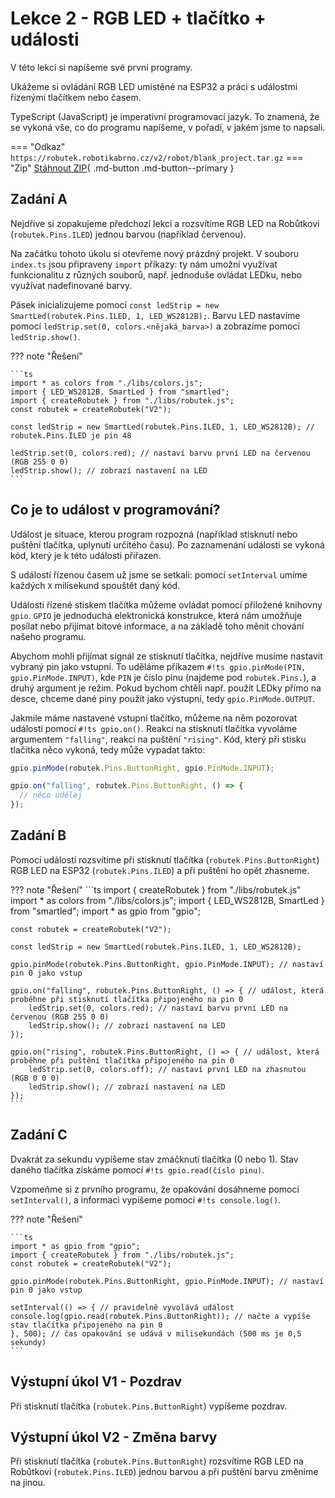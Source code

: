 # Lekce 2 - RGB LED + tlačítko + události

V této lekci si napíšeme své první programy.

Ukážeme si ovládání RGB LED umístěné na ESP32 a práci s událostmi řízenými tlačítkem nebo časem.

TypeScript (JavaScript) je imperativní programovací jazyk. To znamená, že se vykoná vše, co do programu napíšeme,
v pořadí, v jakém jsme to napsali.

=== "Odkaz"
    ```
    https://robutek.robotikabrno.cz/v2/robot/blank_project.tar.gz
    ```
=== "Zip"
    [Stáhnout ZIP](../blank_project.zip){ .md-button .md-button--primary }

## Zadání A

Nejdříve si zopakujeme předchozí lekci a rozsvítíme RGB LED na Robůtkovi (`robutek.Pins.ILED`) jednou barvou (například červenou).

Na začátku tohoto úkolu si otevřeme nový prázdný projekt. V souboru `index.ts` jsou připraveny `import` příkazy: ty nám umožní využívat funkcionalitu z různých souborů, např. jednoduše ovládat LEDku, nebo využívat nadefinované barvy.

Pásek inicializujeme pomocí `const ledStrip = new SmartLed(robutek.Pins.ILED, 1, LED_WS2812B);`.
Barvu LED nastavíme pomocí `ledStrip.set(0, colors.<nějaká_barva>)` a zobrazíme pomocí `ledStrip.show()`.

??? note "Řešení"

    ```ts
    import * as colors from "./libs/colors.js";
    import { LED_WS2812B, SmartLed } from "smartled";
    import { createRobutek } from "./libs/robutek.js";
    const robutek = createRobutek("V2");

    const ledStrip = new SmartLed(robutek.Pins.ILED, 1, LED_WS2812B); // robutek.Pins.ILED je pin 48

    ledStrip.set(0, colors.red); // nastaví barvu první LED na červenou (RGB 255 0 0)
    ledStrip.show(); // zobrazí nastavení na LED
    ```

## Co je to událost v programování?

Událost je situace, kterou program rozpozná (například stisknutí nebo puštění tlačítka, uplynutí určitého času).
Po zaznamenání události se vykoná kód, který je k této události přiřazen.

S událostí řízenou časem už jsme se setkali: pomocí `setInterval` umíme každých `X` milisekund spouštět daný kód.

Události řízené stiskem tlačítka můžeme ovládat pomocí přiložené knihovny `gpio`.
`GPIO` je jednoduchá elektronická konstrukce, která nám umožňuje posílat nebo přijímat bitové informace, a na základě toho měnit chování našeho programu.

Abychom mohli přijímat signál ze stisknutí tlačítka, nejdříve musíme nastavit vybraný pin jako vstupní. To uděláme příkazem `#!ts gpio.pinMode(PIN, gpio.PinMode.INPUT)`, kde `PIN` je číslo pinu (najdeme pod `robutek.Pins.`), a druhý argument je režim. Pokud bychom chtěli např. použít LEDky přímo na desce, chceme dané piny použít jako výstupní, tedy `gpio.PinMode.OUTPUT`.

Jakmile máme nastavené vstupní tlačítko, můžeme na něm pozorovat události pomocí `#!ts gpio.on()`. Reakci na stisknutí tlačítka vyvoláme argumentem `"falling"`, reakci na puštění `"rising"`. Kód, který při stisku tlačítka něco vykoná, tedy může vypadat takto:

```ts
gpio.pinMode(robutek.Pins.ButtonRight, gpio.PinMode.INPUT);

gpio.on("falling", robutek.Pins.ButtonRight, () => {
  // něco udělej
});
```

## Zadání B

Pomocí událostí rozsvítíme při stisknutí tlačítka (`robutek.Pins.ButtonRight`) RGB LED na ESP32 (`robutek.Pins.ILED`) a při puštění ho opět zhasneme.

??? note "Řešení"
    ```ts
    import { createRobutek } from "./libs/robutek.js"
    import * as colors from "./libs/colors.js";
    import { LED_WS2812B, SmartLed } from "smartled";
    import * as gpio from "gpio";

    const robutek = createRobutek("V2");

    const ledStrip = new SmartLed(robutek.Pins.ILED, 1, LED_WS2812B);

    gpio.pinMode(robutek.Pins.ButtonRight, gpio.PinMode.INPUT); // nastaví pin 0 jako vstup

    gpio.on("falling", robutek.Pins.ButtonRight, () => { // událost, která proběhne při stisknutí tlačítka připojeného na pin 0
        ledStrip.set(0, colors.red); // nastaví barvu první LED na červenou (RGB 255 0 0)
        ledStrip.show(); // zobrazí nastavení na LED
    });

    gpio.on("rising", robutek.Pins.ButtonRight, () => { // událost, která proběhne při puštění tlačítka připojeného na pin 0
        ledStrip.set(0, colors.off); // nastaví první LED na zhasnutou (RGB 0 0 0)
        ledStrip.show(); // zobrazí nastavení na LED
    });
    ```

## Zadání C

Dvakrát za sekundu vypíšeme stav zmáčknutí tlačítka (0 nebo 1). Stav daného tlačítka získáme pomocí `#!ts gpio.read(číslo pinu)`.

Vzpomeňme si z prvního programu, že opakování dosáhneme pomocí `setInterval()`, a informaci vypíšeme pomocí `#!ts console.log()`.

??? note "Řešení"

    ```ts
    import * as gpio from "gpio";
    import { createRobutek } from "./libs/robutek.js";
    const robutek = createRobutek("V2");

    gpio.pinMode(robutek.Pins.ButtonRight, gpio.PinMode.INPUT); // nastaví pin 0 jako vstup

    setInterval(() => { // pravidelně vyvolává událost
    console.log(gpio.read(robutek.Pins.ButtonRight)); // načte a vypíše stav tlačítka připojeného na pin 0
    }, 500); // čas opakování se udává v milisekundách (500 ms je 0,5 sekundy)
    ```

## Výstupní úkol V1 - Pozdrav

Při stisknutí tlačítka (`robutek.Pins.ButtonRight`) vypíšeme pozdrav.

## Výstupní úkol V2 - Změna barvy

Při stisknutí tlačítka (`robutek.Pins.ButtonRight`) rozsvítíme RGB LED na Robůtkovi (`robutek.Pins.ILED`) jednou barvou a při puštění barvu změníme na jinou.

